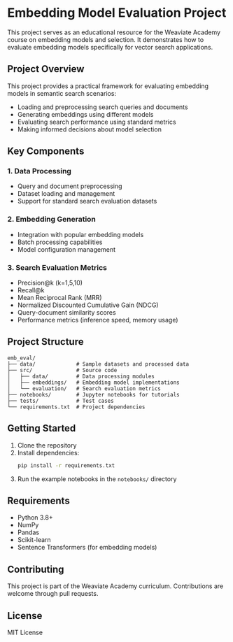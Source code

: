 # Embedding Model Evaluation Project

This project serves as an educational resource for the Weaviate Academy course on embedding models and selection. It demonstrates how to evaluate embedding models specifically for vector search applications.

## Project Overview

This project provides a practical framework for evaluating embedding models in semantic search scenarios:
- Loading and preprocessing search queries and documents
- Generating embeddings using different models
- Evaluating search performance using standard metrics
- Making informed decisions about model selection

## Key Components

### 1. Data Processing
- Query and document preprocessing
- Dataset loading and management
- Support for standard search evaluation datasets

### 2. Embedding Generation
- Integration with popular embedding models
- Batch processing capabilities
- Model configuration management

### 3. Search Evaluation Metrics
- Precision@k (k=1,5,10)
- Recall@k
- Mean Reciprocal Rank (MRR)
- Normalized Discounted Cumulative Gain (NDCG)
- Query-document similarity scores
- Performance metrics (inference speed, memory usage)

## Project Structure

```
emb_eval/
├── data/             # Sample datasets and processed data
├── src/              # Source code
│   ├── data/         # Data processing modules
│   ├── embeddings/   # Embedding model implementations
│   └── evaluation/   # Search evaluation metrics
├── notebooks/        # Jupyter notebooks for tutorials
├── tests/            # Test cases
└── requirements.txt  # Project dependencies
```

## Getting Started

1. Clone the repository
2. Install dependencies:
   ```bash
   pip install -r requirements.txt
   ```
3. Run the example notebooks in the `notebooks/` directory

## Requirements

- Python 3.8+
- NumPy
- Pandas
- Scikit-learn
- Sentence Transformers (for embedding models)

## Contributing

This project is part of the Weaviate Academy curriculum. Contributions are welcome through pull requests.

## License

MIT License
